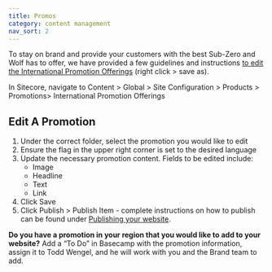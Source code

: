 ```yaml
---
title: Promos
category: content management
nav_sort: 2
---
```

To stay on brand and provide your customers with the best Sub-Zero and Wolf has to offer, we have provided a few guidelines and instructions  [to edit the International Promotion Offerings](/library/assets/resources/Promo-Box-Library_INTL-Editable_v3.xlsx) (right click > save as).

In Sitecore, navigate to Content > Global > Site Configuration > Products > Promotions> International Promotion Offerings

## Edit A Promotion
1. Under the correct folder, select the promotion you would like to edit 
2. Ensure the flag in the upper right corner is set to the desired language
3. Update the necessary promotion content. Fields to be edited include:
    - Image
    - Headline
    - Text
    - Link
4. Click Save
5. Click Publish > Publish Item - complete instructions on how to publish can be found under [Publishing your website](/library/international-toolkit/content-management/publishing-your-website).

**Do you have a promotion in your region that you would like to add to your website?** Add a “To Do” in Basecamp with the promotion information, assign it to Todd Wengel, and he will work with you and the Brand team to add.
